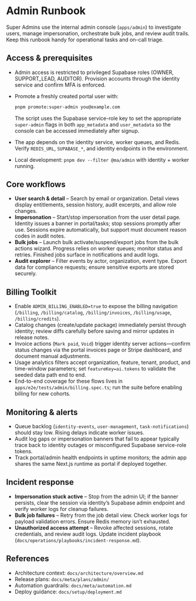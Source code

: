 # Admin Runbook

Super Admins use the internal admin console (`apps/admin`) to investigate users,
manage impersonation, orchestrate bulk jobs, and review audit trails. Keep this
runbook handy for operational tasks and on-call triage.

## Access & prerequisites

- Admin access is restricted to privileged Supabase roles (OWNER, SUPPORT_LEAD,
  AUDITOR). Provision accounts through the identity service and confirm MFA is
  enforced.
- Promote a freshly created portal user with:

  ```bash
  pnpm promote:super-admin you@example.com
  ```

  The script uses the Supabase service-role key to set the appropriate
  `super-admin` flags in both `app_metadata` and `user_metadata` so the console
  can be accessed immediately after signup.
- The app depends on the identity service, worker queues, and Redis. Verify
  `REDIS_URL`, `SUPABASE_*`, and identity endpoints in the environment.
- Local development: `pnpm dev --filter @ma/admin` with identity + worker running.

## Core workflows

- **User search & detail** – Search by email or organization. Detail views display
  entitlements, session history, audit excerpts, and allow role changes.
- **Impersonation** – Start/stop impersonation from the user detail page. Identity
  issues a banner in portal/tasks; stop sessions promptly after use. Sessions
  expire automatically, but support must document reason codes in audit notes.
- **Bulk jobs** – Launch bulk activate/suspend/export jobs from the bulk actions
  wizard. Progress relies on worker queues; monitor status and retries. Finished
  jobs surface in notifications and audit logs.
- **Audit explorer** – Filter events by actor, organization, event type. Export data
  for compliance requests; ensure sensitive exports are stored securely.

## Billing Toolkit

- Enable `ADMIN_BILLING_ENABLED=true` to expose the billing navigation (`/billing`, `/billing/catalog`, `/billing/invoices`, `/billing/usage`, `/billing/credits`).
- Catalog changes (create/update package) immediately persist through identity; review diffs carefully before saving and mirror updates in release notes.
- Invoice actions (`Mark paid`, `Void`) trigger identity server actions—confirm status changes via the portal invoices page or Stripe dashboard, and document manual adjustments.
- Usage analytics filters accept organization, feature, tenant, product, and time-window parameters; set `featureKey=ai.tokens` to validate the seeded data path end to end.
- End-to-end coverage for these flows lives in `apps/e2e/tests/admin/billing.spec.ts`; run the suite before enabling billing for new cohorts.

## Monitoring & alerts

- Queue backlog (`identity-events`, `user-management`, `task-notifications`) should
  stay low. Rising delays indicate worker issues.
- Audit log gaps or impersonation banners that fail to appear typically trace back
  to identity outages or misconfigured Supabase service-role tokens.
- Track portal/admin health endpoints in uptime monitors; the admin app shares the
  same Next.js runtime as portal if deployed together.

## Incident response

- **Impersonation stuck active** – Stop from the admin UI; if the banner persists,
  clear the session via identity’s Supabase admin endpoint and verify worker logs
  for cleanup failures.
- **Bulk job failures** – Retry from the job detail view. Check worker logs for
  payload validation errors. Ensure Redis memory isn’t exhausted.
- **Unauthorized access attempt** – Revoke affected sessions, rotate credentials,
  and review audit logs. Update incident playbook (`docs/operations/playbooks/incident-response.md`).

## References

- Architecture context: `docs/architecture/overview.md`
- Release plans: `docs/meta/plans/admin/`
- Automation guardrails: `docs/meta/automation.md`
- Deploy guidance: `docs/setup/deployment.md`
